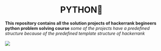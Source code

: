 <h1 align= "center">PYTHON🐍</H1>
<b>This repository contains all the solution projects of hackerrank begineers python problem solving course</b><i> some of the projects have a predefined structure because of the predefined template structure of hackerrank</i>
<br>
<br>
<img src="https://www.python.org/static/community_logos/python-logo.png" padding = 20px>
